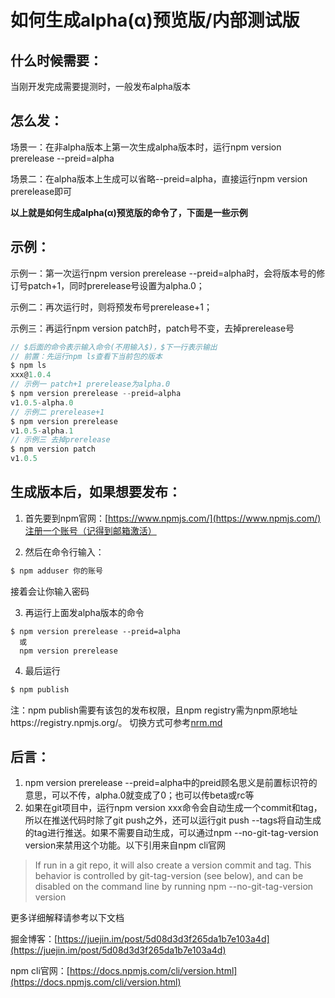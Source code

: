 # 如何生成alpha(α)预览版/内部测试版
## 什么时候需要：
当刚开发完成需要提测时，一般发布alpha版本
## 怎么发：
场景一：在非alpha版本上第一次生成alpha版本时，运行npm version prerelease --preid=alpha

场景二：在alpha版本上生成可以省略--preid=alpha，直接运行npm version prerelease即可

**以上就是如何生成alpha(α)预览版的命令了，下面是一些示例**
## 示例：
示例一：第一次运行npm version prerelease --preid=alpha时，会将版本号的修订号patch+1，同时prerelease号设置为alpha.0；

示例二：再次运行时，则将预发布号prerelease+1；

示例三：再运行npm version patch时，patch号不变，去掉prerelease号
```js
// $后面的命令表示输入命令(不用输入$)，$下一行表示输出
// 前置：先运行npm ls查看下当前包的版本
$ npm ls
xxx@1.0.4
// 示例一 patch+1 prerelease为alpha.0
$ npm version prerelease --preid=alpha
v1.0.5-alpha.0
// 示例二 prerelease+1
$ npm version prerelease
v1.0.5-alpha.1
// 示例三 去掉prerelease
$ npm version patch
v1.0.5
```

## 生成版本后，如果想要发布：
1. 首先要到npm官网：[https://www.npmjs.com/](https://www.npmjs.com/)注册一个账号（记得到邮箱激活）

2. 然后在命令行输入：
```js
$ npm adduser 你的账号
```
接着会让你输入密码

3. 再运行上面发alpha版本的命令
```
$ npm version prerelease --preid=alpha
  或
  npm version prerelease
```

4. 最后运行
```js
$ npm publish
```
注：npm publish需要有该包的发布权限，且npm registry需为npm原地址https://registry.npmjs.org/。 切换方式可参考[nrm.md](./nrm.md)

## 后言：
1. npm version prerelease --preid=alpha中的preid顾名思义是前置标识符的意思，可以不传，alpha.0就变成了0；也可以传beta或rc等
2. 如果在git项目中，运行npm version xxx命令会自动生成一个commit和tag，所以在推送代码时除了git push之外，还可以运行git push --tags将自动生成的tag进行推送。如果不需要自动生成，可以通过npm --no-git-tag-version version来禁用这个功能。以下引用来自npm cli官网
> If run in a git repo, it will also create a version commit and tag. This behavior is controlled by git-tag-version (see below), and can be disabled on the command line by running npm --no-git-tag-version version

更多详细解释请参考以下文档

掘金博客：[https://juejin.im/post/5d08d3d3f265da1b7e103a4d](https://juejin.im/post/5d08d3d3f265da1b7e103a4d)

npm cli官网：[https://docs.npmjs.com/cli/version.html](https://docs.npmjs.com/cli/version.html)
